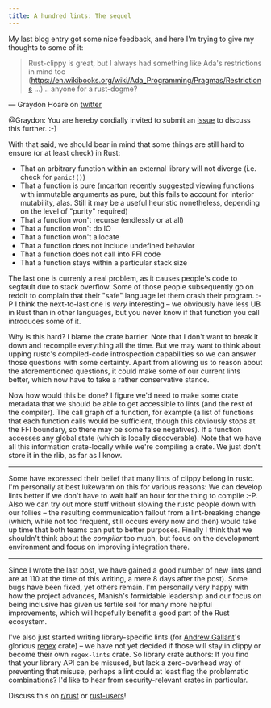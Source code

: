 ```yaml
---
title: A hundred lints: The sequel
---
```


My last blog entry got some nice feedback, and here I'm trying to give
my thoughts to some of it:

> Rust-clippy is great, but I always had something like Ada's
restrictions in mind too
(https://en.wikibooks.org/wiki/Ada_Programming/Pragmas/Restrictions …)
.. anyone for a rust-dogme?

— Graydon Hoare on
[twitter](https://twitter.com/graydon_pub/status/695048766622011392)

@Graydon: You are hereby cordially invited to submit an
[issue](https://github.com/Manishearth/rust-clippy/issues/new) to
discuss this further. :-)

With that said, we should bear in mind that some things are still hard
to ensure (or at least check) in Rust:

* That an arbitrary function within an external library will not diverge (i.e.
check for `panic!()`)
* That a function is pure ([mcarton](https://github.com/mcarton) recently
suggested viewing functions with immutable arguments as pure, but this fails
to account for interior mutability, alas. Still it may be a useful heuristic
nonetheless, depending on the level of "purity" required)
* That a function won't recurse (endlessly or at all)
* That a function won't do IO
* That a function won't allocate
* That a function does not include undefined behavior
* That a function does not call into FFI code
* That a function stays within a particular stack size

The last one is currenly a real problem, as it causes people's code to
segfault due to stack overflow. Some of those people subsequently go on
reddit to complain that their "safe" language let them crash their
program. :-P I think the next-to-last one is *very* interesting – we
obviously have less UB in Rust than in other languages, but you never
know if that function you call introduces some of it.

Why is this hard? I blame the crate barrier. Note that I don't want to
break it down and recompile everything all the time. But we may want to
think about upping rustc's compiled-code introspection capabilities so
we can answer those questions with some certainty. Apart from allowing
us to reason about the aforementioned questions, it could make some of
our current lints better, which now have to take a rather conservative
stance.

Now how would this be done? I figure we'd need to make some crate
metadata that we should be able to get accessible to lints (and the
rest of the compiler). The call graph of a function, for example (a
list of functions that each function calls would be sufficient, though
this obviously stops at the FFI boundary, so there may be some false
negatives). If a function accesses any global state (which is locally
discoverable). Note that we have all this information crate-locally
while we're compiling a crate. We just don't store it in the rlib, as
far as I know.

----

Some have expressed their belief that many lints of clippy belong in
rustc. I'm personally at best lukewarm on this for various reasons: We
can develop lints better if we don't have to wait half an hour for the
thing to compile :-P. Also we can try out more stuff without slowing
the rustc people down with our follies – the resulting communication
fallout from a lint-breaking change (which, while not too frequent,
still occurs every now and then) would take up time that both teams can
put to better purposes. Finally I think that we shouldn't think about
the *compiler* too much, but focus on the development environment and
focus on improving integration there.

----

Since I wrote the last post, we have gained a good number of new lints
(and are at 110 at the time of this writing, a mere 8 days after the post).
Some bugs have been fixed, yet others remain. I'm personally very happy
with how the project advances, Manish's formidable leadership and our
focus on being inclusive has given us fertile soil for many more
helpful improvements, which will hopefully benefit a good part of the
Rust ecosystem.

I've also just started writing library-specific lints (for [Andrew
Gallant](https://github.com/BurntSushi)'s glorious
[regex](https://crates.io/crates/regex) crate) – we have not yet
decided if those will stay in clippy or become their own `regex-lints`
crate. So library crate authors: If you find that your library API can
be misused, but lack a zero-overhead way of preventing that misuse,
perhaps a lint could at least flag the problematic combinations? I'd
like to hear from security-relevant crates in particular.

Discuss this on [r/rust](https://reddit.com/r/rust) or
[rust-users](https://users.rust-lang.org)!
